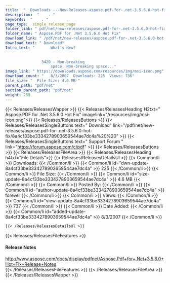 ```yaml
---
title:  "  Downloads ---New-Releases-aspose.pdf-for-.net-3.5.6.0-hot-fix . " 
description:  "    . " 
keywords:  "    . " 
page_type:  single_release_page
folder_link: " pdf/net/new-releases/aspose.pdf-for-.net-3.5.6.0-hot-fix/"
folder_name: " Aspose.PDF for .Net 3.5.6.0 Hot Fix"
download_link: " /pdf/net/new-releases/aspose.pdf-for-.net-3.5.6.0-hot-fix/8a4cf33be3334278903659544ae7dc4a"
download_text: " Download"
Intro_text: " 		What's New?
		
			
				3420 - Non-breaking 
					space. Non-breaking space..."
image_link: " https://downloads.aspose.com/resources/img/msi-icon.png"
download_count: "   8/3/2007  Downloads: 225  Views: 736"
file_size: "  File Size: 4.6 MB "
parent_path: "pdf/net"
section_parent_path: "pdf/net"
weight: 289 
---
```


{{< Releases/ReleasesWapper >}}
  {{< Releases/ReleasesHeading H2txt=" Aspose.PDF for .Net 3.5.6.0 Hot Fix" imagelink="/resources/img/msi-icon.png">}}
  {{< Releases/ReleasesButtons >}}
    {{< Releases/ReleasesSingleButtons text=" Download" link="/pdf/net/new-releases/aspose.pdf-for-.net-3.5.6.0-hot-fix/8a4cf33be3334278903659544ae7dc4a%20%20" >}}
    {{< Releases/ReleasesSingleButtons text=" Support Forum " link="https://forum.aspose.com/c/pdf" >}}
  {{< Releases/ReleasesButtons >}}
  {{< Releases/ReleasesFileArea >}}
    {{< Releases/ReleasesHeading h4txt="File Details">}}
    {{< Releases/ReleasesDetailsUl >}}
            {{< Common/li  >}} Downloads: {{< /Common/li >}} 
      {{< Common/li id="dwn-update-8a4cf33be3334278903659544ae7dc4a" >}} 225 {{< /Common/li >}} 
      {{< Common/li  >}} File Size: {{< /Common/li >}} 
      {{< Common/li id="size-update-8a4cf33be3334278903659544ae7dc4a" >}} 4.6 MB {{< /Common/li >}} 
      {{< Common/li  >}} Posted By: {{< /Common/li >}} 
      {{< Common/li id="author-update-8a4cf33be3334278903659544ae7dc4a" >}} forever {{< /Common/li >}} 
      {{< Common/li  >}} Views: {{< /Common/li >}} 
      {{< Common/li id="view-update-8a4cf33be3334278903659544ae7dc4a" >}} 737 {{< /Common/li >}} 
      {{< Common/li  >}} Date Added: {{< /Common/li >}} 
      {{< Common/li id="added-update-8a4cf33be3334278903659544ae7dc4a" >}} 8/3/2007 {{< /Common/li >}} 

    {{< /Releases/ReleasesDetailsUl >}}

  {{< Releases/ReleasesFileFeatures >}}
      <h4>Release Notes</h4><div><a href="http://www.aspose.com/docs/display/pdfnet/Aspose.Pdf+for+.Net+3.5.6.0+Hot+Fix+Release+Notes">http://www.aspose.com/docs/display/pdfnet/Aspose.Pdf+for+.Net+3.5.6.0+Hot+Fix+Release+Notes</a></div>
  {{< /Releases/ReleasesFileFeatures >}}
 {{< /Releases/ReleasesFileArea >}}
{{< /Releases/ReleasesWapper >}}


